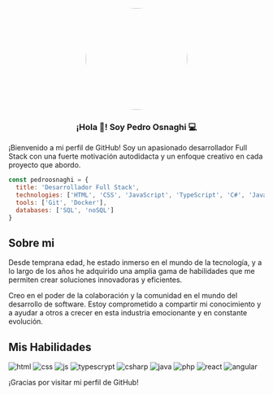 <p align="center" width="300">
   <img align="center" width="200" src="https://github.com/PedroOsnaghi/PedroOsnaghi/assets/64754865/af4663a9-f392-495e-b8d6-9285b1ae8119" style="border-radius:500px;" />
   <h3 align="center">¡Hola 👋! Soy Pedro Osnaghi 💻 </h3>
</p>

¡Bienvenido a mi perfil de GitHub! Soy un apasionado desarrollador Full Stack con una fuerte motivación autodidacta y un enfoque creativo en cada proyecto que abordo.

```js
const pedroosnaghi = {
  title: 'Desarrollador Full Stack',
  technologies: ['HTML', 'CSS', 'JavaScript', 'TypeScript', 'C#', 'Java', 'React', 'Angular', 'Node.js', 'Express.js'],
  tools: ['Git', 'Docker'],
  databases: ['SQL', 'noSQL'] 
}
```

## Sobre mi

Desde temprana edad, he estado inmerso en el mundo de la tecnología, y a lo largo de los años he adquirido una amplia gama de habilidades que me permiten crear soluciones innovadoras y eficientes. 

Creo en el poder de la colaboración y la comunidad en el mundo del desarrollo de software. Estoy comprometido a compartir mi conocimiento y a ayudar a otros a crecer en esta industria emocionante y en constante evolución.

## Mis Habilidades

 ![html](https://github.com/PedroOsnaghi/PedroOsnaghi/assets/64754865/37e4ceb7-0aa4-4804-bc28-11a22d571853)
 ![css](https://github.com/PedroOsnaghi/PedroOsnaghi/assets/64754865/31d61150-199b-4119-b608-335c0fdffb7c)
 ![js](https://github.com/PedroOsnaghi/PedroOsnaghi/assets/64754865/b7ad377e-78d5-482c-8f47-db16af98f04c)
 ![typescrypt](https://github.com/PedroOsnaghi/PedroOsnaghi/assets/64754865/bddd32dd-464f-4eb5-b4a0-04ee963f1960)
 ![csharp](https://github.com/PedroOsnaghi/PedroOsnaghi/assets/64754865/295f5f63-567d-4407-b834-960c6e6585e6)
 ![java](https://github.com/PedroOsnaghi/PedroOsnaghi/assets/64754865/2d678864-3498-4ab3-a7a8-c3c210681680)
 ![php](https://github.com/PedroOsnaghi/PedroOsnaghi/assets/64754865/ef28ed5d-77aa-46ed-949a-90b41e37bb0f)
 ![react](https://github.com/PedroOsnaghi/PedroOsnaghi/assets/64754865/7fde0fc7-6352-4040-a4bc-d33c65c22c50)
 ![angular](https://github.com/PedroOsnaghi/PedroOsnaghi/assets/64754865/aab45ec1-54e5-4841-8f87-bf24f9c1d8ea)


¡Gracias por visitar mi perfil de GitHub! 
